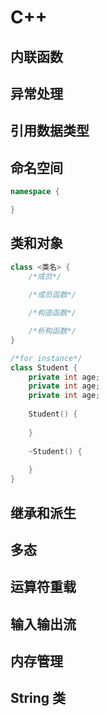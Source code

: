 # C++

## 内联函数

## 异常处理

## 引用数据类型

## 命名空间

```cpp
namespace {

}
```

## 类和对象

```cpp
class <类名> {
    /*成员*/
    
    /*成员函数*/

    /*构造函数*/

    /*析构函数*/
}

/*for instance*/
class Student {
    private int age;
    private int age;
    private int age;
    
    Student() {
    
    }
    
    ~Student() {
    
    }
}
```

## 继承和派生

## 多态

## 运算符重载

## 输入输出流

## 内存管理

## String 类